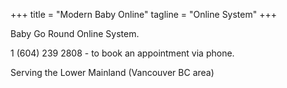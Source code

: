 +++
title = "Modern Baby Online"
tagline = "Online System"
+++

Baby Go Round Online System.

1 (604) 239 2808 - to book an appointment via phone.

Serving the Lower Mainland (Vancouver BC area)

